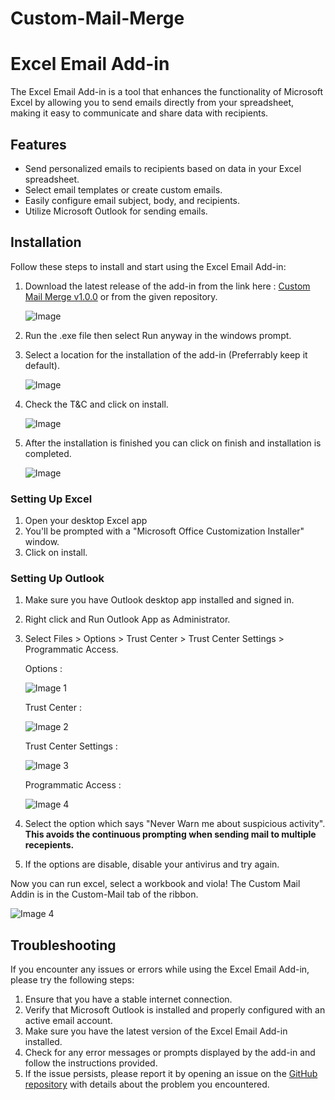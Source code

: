 # Custom-Mail-Merge

# Excel Email Add-in

The Excel Email Add-in is a tool that enhances the functionality of Microsoft Excel by allowing you to send emails directly from your spreadsheet, making it easy to communicate and share data with recipients.

## Features

- Send personalized emails to recipients based on data in your Excel spreadsheet.
- Select email templates or create custom emails.
- Easily configure email subject, body, and recipients.
- Utilize Microsoft Outlook for sending emails.

## Installation

Follow these steps to install and start using the Excel Email Add-in:

1. Download the latest release of the add-in from the link here : [Custom Mail Merge v1.0.0](https://github.com/QuantuM410/Custom-Mail-Merge/releases/download/v1.0.0/Custom.Mail.Merge.exe)
   or from the given repository.

    ![Image](src-images/2023-07-08%2021_16_05-QuantuM410_Custom-Mail-Merge%20-%20Brave.png)
   
2. Run the .exe file then select Run anyway in the windows prompt.
3. Select a location for the installation of the add-in (Preferrably keep it default).
   
    ![Image](src-images/2023-07-08%2020_52_15-Media%20Player.png)
   
4. Check the T&C and click on install.
   
    ![Image](src-images/2023-07-08%2020_52_35-Media%20Player.png)
   
5. After the installation is finished you can click on finish and installation is completed.

    ![Image](src-images/2023-07-08%2020_52_55-Media%20Player.png)
   
### Setting Up Excel
1. Open your desktop Excel app
2. You'll be prompted with a "Microsoft Office Customization Installer" window.
3. Click on install.
   
### Setting Up Outlook
1. Make sure you have Outlook desktop app installed and signed in.
2. Right click and Run Outlook App as Administrator.
3. Select Files > Options > Trust Center > Trust Center Settings > Programmatic Access.

   Options : 

   ![Image 1](src-images/2023-07-08%2020_56_44-Inbox%20-%20kartikey03@hotmail.com%20-%20Outlook.png)

   Trust Center :
   
   ![Image 2](src-images/2023-07-08%2020_57_55-.png)

   Trust Center Settings :

   ![Image 3](src-images/2023-07-08%2020_58_07-Outlook%20Options.png)

   Programmatic Access :
   
   ![Image 4](src-images/2023-07-08%2020_58_30-Trust%20Center.png)

5. Select the option which says "Never Warn me about suspicious activity". **This avoids the continuous prompting when sending mail to multiple recepients.**
6. If the options are disable, disable your antivirus and try again.

  Now you can run excel, select a workbook and viola! The Custom Mail Addin is in the Custom-Mail tab of the ribbon.

   ![Image 4](src-images/2023-07-08%2021_00_41-ToRVforPrinterHODEmail%20-%20Excel.png)

## Troubleshooting

If you encounter any issues or errors while using the Excel Email Add-in, please try the following steps:

1. Ensure that you have a stable internet connection.
2. Verify that Microsoft Outlook is installed and properly configured with an active email account.
3. Make sure you have the latest version of the Excel Email Add-in installed.
4. Check for any error messages or prompts displayed by the add-in and follow the instructions provided.
5. If the issue persists, please report it by opening an issue on the [GitHub repository](https://github.com/QuantuM410/excel-mail-addin/issues) with details about the problem you encountered.

